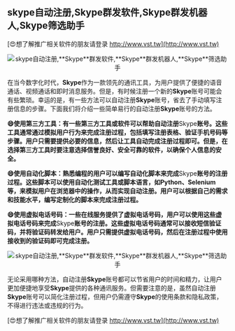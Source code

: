 ## **skype自动注册,**Skype**群发软件,**Skype**群发机器人,**Skype**筛选助手**

[😍想了解推广相关软件的朋友请登录 http://www.vst.tw](http://www.vst.tw)

 <center><img src="https://vst.tw/MP4/tuiguang/png/8.png" alt="skype自动注册,**Skype**群发软件,**Skype**群发机器人,**Skype**筛选助手"></center>

在当今数字化时代，**Skype**作为一款领先的通讯工具，为用户提供了便捷的语音通话、视频通话和即时消息服务。但是，有时候注册一个新的**Skype**账号可能会有些繁琐。幸运的是，有一些方法可以自动注册**Skype**账号，省去了手动填写注册信息的步骤。下面我们将介绍一些简单易行的自动注册**Skype**账号的方法。

**😄使用第三方工具：有一些第三方工具或软件可以帮助自动注册**Skype**账号。这些工具通常通过模拟用户行为来完成注册过程，包括填写注册表格、验证手机号码等步骤。用户只需要提供必要的信息，然后让工具自动完成注册过程即可。但是，在选择第三方工具时要注意选择信誉良好、安全可靠的软件，以确保个人信息的安全。**

**😄使用自动化脚本：熟悉编程的用户可以编写自动化脚本来完成**Skype**账号的注册过程。这些脚本可以使用自动化测试工具或脚本语言，如Python、Selenium等，来模拟用户在浏览器中的操作，从而实现自动注册。用户可以根据自己的需求和技能水平，编写定制化的脚本来完成注册过程。**

**😄使用虚拟电话号码：一些在线服务提供了虚拟电话号码，用户可以使用这些虚拟电话号码来完成**Skype**账号的注册。这些虚拟电话号码通常可以接收短信验证码，并将验证码转发给用户。用户只需提供虚拟电话号码，然后在注册过程中使用接收到的验证码即可完成注册。**

 <center><img src="https://vst.tw/MP4/tuiguang/png/4.png" alt="skype自动注册,**Skype**群发软件,**Skype**群发机器人,**Skype**筛选助手"></center>

无论采用哪种方法，自动注册**Skype**账号都可以节省用户的时间和精力，让用户更加便捷地享受**Skype**提供的各种通讯服务。但需要注意的是，虽然自动注册**Skype**账号可以简化注册过程，但用户仍需遵守**Skype**的使用条款和隐私政策，不得进行违法或违规的行为。

[😍想了解推广相关软件的朋友请登录 http://www.vst.tw](http://www.vst.tw)



